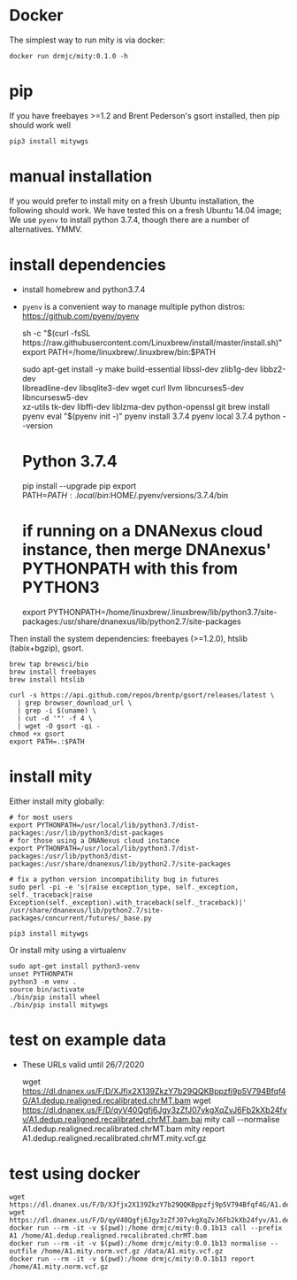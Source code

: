 # Docker
The simplest way to run mity is via docker:

    docker run drmjc/mity:0.1.0 -h

# pip
If you have freebayes >=1.2 and Brent Pederson's gsort installed, then pip should work well

    pip3 install mitywgs

# manual installation 
If you would prefer to install mity on a fresh Ubuntu installation, the following should work.
We have tested this on a fresh Ubuntu 14.04 image; We use `pyenv` to install python 3.7.4, though there
are a number of alternatives. YMMV.

# install dependencies 
* install homebrew and python3.7.4
* `pyenv` is a convenient way to manage multiple python distros: https://github.com/pyenv/pyenv


    sh -c "$(curl -fsSL https://raw.githubusercontent.com/Linuxbrew/install/master/install.sh)"
    export PATH=/home/linuxbrew/.linuxbrew/bin:$PATH
    
    sudo apt-get install -y make build-essential libssl-dev zlib1g-dev libbz2-dev \
      libreadline-dev libsqlite3-dev wget curl llvm libncurses5-dev libncursesw5-dev \
      xz-utils tk-dev libffi-dev liblzma-dev python-openssl git
    brew install pyenv
    eval "$(pyenv init -)"
    pyenv install 3.7.4
    pyenv local 3.7.4
    python --version
    # Python 3.7.4
    pip install --upgrade pip
    export PATH=$PATH:.local/bin:$HOME/.pyenv/versions/3.7.4/bin
    # if running on a DNANexus cloud instance, then merge DNAnexus' PYTHONPATH with this from PYTHON3
    export PYTHONPATH=/home/linuxbrew/.linuxbrew/lib/python3.7/site-packages:/usr/share/dnanexus/lib/python2.7/site-packages


Then install the system dependencies: freebayes (>=1.2.0), htslib (tabix+bgzip), gsort.     
   
    brew tap brewsci/bio
    brew install freebayes
    brew install htslib
    
    curl -s https://api.github.com/repos/brentp/gsort/releases/latest \
      | grep browser_download_url \
      | grep -i $(uname) \
      | cut -d '"' -f 4 \
      | wget -O gsort -qi -
    chmod +x gsort
    export PATH=.:$PATH

# install mity

Either install mity globally:


    # for most users
    export PYTHONPATH=/usr/local/lib/python3.7/dist-packages:/usr/lib/python3/dist-packages
    # for those using a DNANexus cloud instance
    export PYTHONPATH=/usr/local/lib/python3.7/dist-packages:/usr/lib/python3/dist-packages:/usr/share/dnanexus/lib/python2.7/site-packages
    
    # fix a python version incompatibility bug in futures
    sudo perl -pi -e 's|raise exception_type, self._exception, self._traceback|raise Exception(self._exception).with_traceback(self._traceback)|' /usr/share/dnanexus/lib/python2.7/site-packages/concurrent/futures/_base.py
    
    pip3 install mitywgs
    
Or install mity using a virtualenv

    sudo apt-get install python3-venv
    unset PYTHONPATH
    python3 -m venv .
    source bin/activate
    ./bin/pip install wheel
    ./bin/pip install mitywgs

# test on example data
* These URLs valid until 26/7/2020


    wget https://dl.dnanex.us/F/D/XJfjx2X139ZkzY7b29QQKBppzfj9p5V794Bfqf4G/A1.dedup.realigned.recalibrated.chrMT.bam
    wget https://dl.dnanex.us/F/D/qyV40Qgfj6Jgy3zZfJ07vkgXqZvJ6Fb2kXb24fyv/A1.dedup.realigned.recalibrated.chrMT.bam.bai
    mity call --normalise A1.dedup.realigned.recalibrated.chrMT.bam
    mity report A1.dedup.realigned.recalibrated.chrMT.mity.vcf.gz
 
# test using docker


    wget https://dl.dnanex.us/F/D/XJfjx2X139ZkzY7b29QQKBppzfj9p5V794Bfqf4G/A1.dedup.realigned.recalibrated.chrMT.bam
    wget https://dl.dnanex.us/F/D/qyV40Qgfj6Jgy3zZfJ07vkgXqZvJ6Fb2kXb24fyv/A1.dedup.realigned.recalibrated.chrMT.bam.bai
    docker run --rm -it -v $(pwd):/home drmjc/mity:0.0.1b13 call --prefix A1 /home/A1.dedup.realigned.recalibrated.chrMT.bam
    docker run --rm -it -v $(pwd):/home drmjc/mity:0.0.1b13 normalise --outfile /home/A1.mity.norm.vcf.gz /data/A1.mity.vcf.gz
    docker run --rm -it -v $(pwd):/home drmjc/mity:0.0.1b13 report /home/A1.mity.norm.vcf.gz
